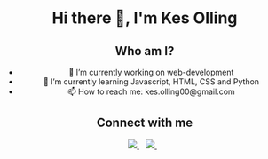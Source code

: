 <h1 align='center'>
  Hi there 👋, I'm Kes Olling
 </h1>


<!--
Here are some ideas to get you started:

- 🔭 I’m currently working on web-development
- 🌱 I’m currently learning ...
- 👯 I’m looking to collaborate on ...
- 🤔 I’m looking for help with ...
- 💬 Ask me about ...

- 😄 Pronouns: ...
- ⚡ Fun fact: ...
-->

<h2 align='center'>Who am I?</h2>

<ul align='center' list-style='none'>
  <li>🔭 I’m currently working on web-development</li>
  <li>🌱 I’m currently learning Javascript, HTML, CSS and Python</li>
  <li>📫 How to reach me: kes.olling00@gmail.com</li>
</ul>


<h2 align='center'>Connect with me</h2>

<p align='center'>
  
  <a href="https://www.linkedin.com/in/kes-olling-b54a82164/">
    <img src="https://img.shields.io/badge/linkedin-%230077B5.svg?&style=for-the-badge&logo=linkedin&logoColor=white" />
  </a>&nbsp;&nbsp;
  <a href="https://instagram.com/kes0liebol">
    <img src="https://img.shields.io/badge/instagram-%23E4405F.svg?&style=for-the-badge&logo=instagram&logoColor=white" />        
  </a>&nbsp;&nbsp;
  
</p>


